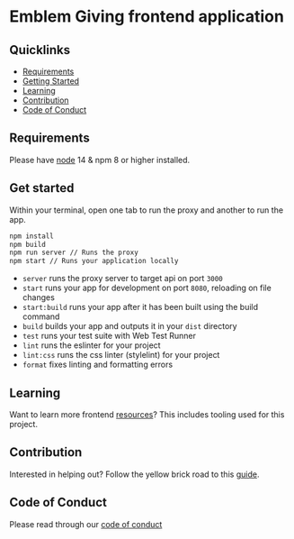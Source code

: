 # Emblem Giving frontend application

## Quicklinks
* [Requirements](requirements)
* [Getting Started](#getting-started)
* [Learning](requirements)
* [Contribution](#contribution)
* [Code of Conduct](#code-of-conduct)

## Requirements

Please have [node](https://nodejs.org/en/ ) 14 & npm 8 or higher installed.

## Get started

Within your terminal, open one tab to run the proxy and another to run the app.

```bash
npm install
npm build 
npm run server // Runs the proxy
npm start // Runs your application locally
```

- `server` runs the proxy server to target api on port `3000`
- `start` runs your app for development on port `8080`, reloading on file changes
- `start:build` runs your app after it has been built using the build command
- `build` builds your app and outputs it in your `dist` directory
- `test` runs your test suite with Web Test Runner
- `lint` runs the eslinter for your project
- `lint:css` runs the css linter (stylelint) for your project
- `format` fixes linting and formatting errors


## Learning

Want to learn more frontend [resources](docs/resources.md)? This includes tooling used for this project.

## Contribution

Interested in helping out? Follow the yellow brick road to this [guide](docs/contribution_guide.md).

## Code of Conduct

Please read through our [code of conduct](docs/code_of_conduct.md)

